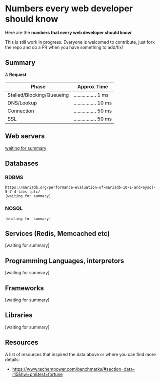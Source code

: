 # Numbers every web developer should know

Here are the __numbers that every web developer should know__!

This is still work in progress. 
Everyone is welcomed to contribute, just fork the repo and do a PR when you have something to add/fix!

## Summary

A __Request__
 
 | Phase | Approx Time |
 | --- | --- |
 | Stalled/Blocking/Queueing | ................. 1 ms |
 | DNS/Lookup | ................. 10 ms |
 | Connection | ................. 50 ms |
 | SSL | ................. 50 ms |

## Web servers
  [waiting for summary](benchmarks/webservers.md)

## Databases

  ### RDBMS
    https://mariadb.org/performance-evaluation-of-mariadb-10-1-and-mysql-5-7-4-labs-tplc/
    [waiting for summary]
  ### NOSQL
    [waiting for summary]

## Services (Redis, Memcached etc)
  [waiting for summary]

## Programming Languages, interpretors
  [waiting for summary]

## Frameworks
  [waiting for summary]

## Libraries
  [waiting for summary]

## Resources
A list of resources that inspired the data above or where you can find more details:

 - https://www.techempower.com/benchmarks/#section=data-r15&hw=ph&test=fortune
